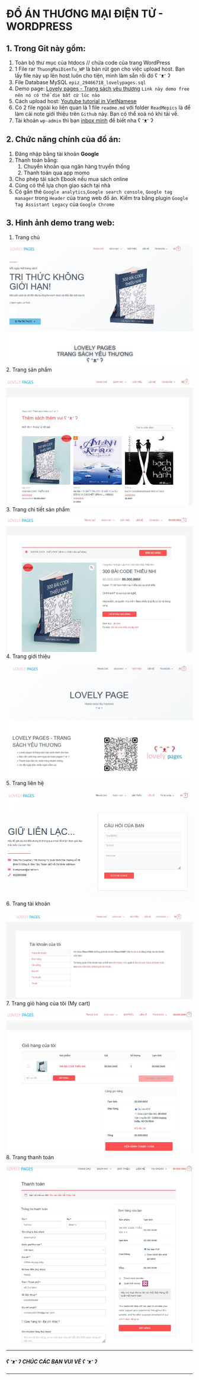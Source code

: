 # ĐỒ ÁN THƯƠNG MẠI ĐIỆN TỬ - WORDPRESS

## 1. Trong Git này gồm: 
1. Toàn bộ thư mục của htdocs // chứa code của trang WordPress
2. 1 File rar `ThuongMaiDienTu_WP` là bản rút gọn cho việc upload host. Bạn lấy file này up lên host luôn cho tiện, mình làm sẵn rồi đó ʕ ᵔᴥᵔ ʔ
3. File Database MySQL `epiz_29466718_lovelypages.sql`
4. Demo page: [Lovely pages - Trang sách yêu thương](http://lovelypages.lovestoblog.com/) 
`Link này demo free nên nó có thể die bất cứ lúc nào`
5. Cách upload host: [Youtube tutorial in VietNamese](https://youtu.be/9tG3CUERl_Y)
6. Có 2 file ngoài ko liên quan là 1 file `readme.md` với folder `ReadMepics` là để làm cái note giới thiệu trên `Github` này. Bạn có thể xoá nó khi tải về.
7. Tài khoản `wp-admin` thì bạn [inbox mình]([https://link](https://www.facebook.com/hitoshi.itamino/)) để biết nha ʕ ᵔᴥᵔ ʔ

## 2. Chức năng chính của đồ án:
1. Đăng nhập bằng tài khoản **Google**
2. Thanh toán bằng:
   1. Chuyển khoản qua ngân hàng truyền thống
   2. Thanh toán qua app momo
3. Cho phép tải sách Ebook nếu mua sách online
4. Cũng có thể lựa chọn giao sách tại nhà
5. Có gắn thẻ `Google analytics`,`Google search console`, `Google tag manager` trong `Header` của trang web đồ án. Kiểm tra bằng plugin `Google Tag Assistant Legacy` của `Google Chrome`


## 3. Hình ảnh demo trang web:
1. Trang chủ

![Trang chủ](./ReadMepics/TrangChu.JPG)
2. Trang sản phẩm

![Trang sản phẩm](./ReadMepics/SanPham.JPG)
3. Trang chi tiết sản phẩm

![Trang chi tiết sản phẩm](./ReadMepics/ChiTietSanPham.JPG)
4. Trang giới thiệu

![Trang giới thiệu](./ReadMepics/GioiThieu.JPG)
5. Trang liên hệ

![Trang liên hệ](./ReadMepics/LienHe.JPG)
6. Trang tài khoản

![Trang tài khoản](./ReadMepics/taiKhoan.JPG)
7. Trang giỏ hàng của tôi (My cart)

![Giỏ hàng của tôi ơi](./ReadMepics/MyCart.JPG)
8. Trang thanh toán

![Trang thanh toán](./ReadMepics/ThanhToan.JPG)


----------
##### ʕ ᵔᴥᵔ ʔ CHÚC CÁC BẠN VUI VẺ ʕ ᵔᴥᵔ ʔ

----------
